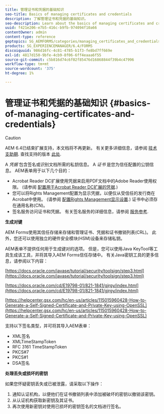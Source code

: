 ```yaml
---
title: 管理证书和凭据的基础知识
seo-title: Basics of managing certificates and credentials
description: 了解管理证书和凭据的基础知识。
seo-description: Learn about the basics of managing certificates and credentials.
uuid: f421e206-e7b5-416c-b9fb-974094f10a66
contentOwner: admin
content-type: reference
geptopics: SG_AEMFORMS/categories/managing_certificates_and_credentials
products: SG_EXPERIENCEMANAGER/6.4/FORMS
discoiquuid: 986d16fc-4c81-4785-b1f3-fe8bd7ff669e
exl-id: 4817d150-9bfe-4cb9-8f06-6ff4eaaa6f55
source-git-commit: c5b816d74c6f02f85476d16868844f39b4c47996
workflow-type: tm+mt
source-wordcount: '375'
ht-degree: 1%

---
```


# 管理证书和凭据的基础知识 {#basics-of-managing-certificates-and-credentials}

>[!CAUTION]
>
>AEM 6.4已结束扩展支持，本文档将不再更新。 有关更多详细信息，请参阅 [技术支助期](https://helpx.adobe.com/cn/support/programs/eol-matrix.html). 查找支持的版本 [此处](https://experienceleague.adobe.com/docs/).

A *凭据* 包含签名或识别文档所需的私钥信息。 A *证书* 是您为信任配置的公钥信息。 AEM表单用于以下几个目的：

* Acrobat Reader DC扩展使用凭据来启用PDF文档中的Adobe Reader使用权限。 (请参阅 [配置用于Acrobat Reader DC扩展的凭据](/help/forms/using/admin-help/configuring-credentials-acrobat-reader-dc.md#configuring-credentials-for-use-with-acrobat-reader-dc-extensions).)
* 您可以将Rights Management配置为显示凭据，以便仅从受信任的发行商在Acrobat中使用。 (请参阅 [配置Rights Management显示设置](/help/forms/using/admin-help/configuring-client-server-options.md#configure-document-security-display-settings).) 证书中必须存在通用名称(CN)。
* 签名服务访问证书和凭据。 有关签名服务的详细信息，请参阅 [服务参考](https://www.adobe.com/go/learn_aemforms_services_63).

**生成对键**

AEM Forms使用其信任存储来存储和管理证书、凭据和证书撤销列表(CRL)。 此外，您还可以使用独立的硬件安全模块(HSM)设备来存储私钥。

AEM表单不提供任何用于生成键对的选项。 但是，您可以使用Java KeyTool等工具生成该工具，并将其导入AEM Forms信任存储中。 有关Java密钥工具的更多信息，请参阅以下内容：

[https://docs.oracle.com/javase/tutorial/security/toolsign/step3.html](https://docs.oracle.com/javase/tutorial/security/toolsign/step3.html)

[https://docs.oracle.com/cd/E19798-01/821-1841/gjrgy/index.html](https://docs.oracle.com/cd/E19798-01/821-1841/gjrgy/index.html)

[https://helpcenter.gsx.com/hc/en-us/articles/115015960428-How-to-Generate-a-Self-Signed-Certificate-and-Private-Key-using-OpenSSL](https://helpcenter.gsx.com/hc/en-us/articles/115015960428-How-to-Generate-a-Self-Signed-Certificate-and-Private-Key-using-OpenSSL)

支持以下签名类型，并可将其导入AEM表单：

* XML签名
* XMLTimeStampToken
* RFC 3161 TimeStampToken
* PKCS#7
* PKCS#1
* DSA签名

**处理丢失或损坏的密钥**

如果您怀疑密钥丢失或已被泄露，请采取以下操作：

1. 通知认证机构，以便他们在证书撤销列表中添加被破坏的密钥以撤销该密钥。
1. 从认证机构获取新密钥及其证书。
1. 再次使用新密钥对使用已损坏的密钥签名的文档进行签名。

